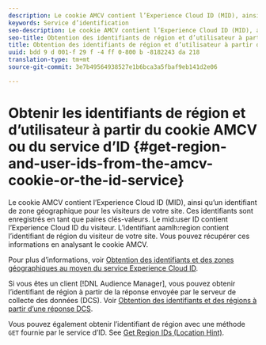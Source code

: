 ```yaml
---
description: Le cookie AMCV contient l’Experience Cloud ID (MID), ainsi qu’un identifiant de zone géographique pour les visiteurs de votre site. Ces identifiants sont enregistrés en tant que paires clés-valeurs. L'utilisateur mid - id détient l'identifiant Experience Cloud ID du visiteur. L'identifiant de région aamlh contient l'identifiant de région des visiteurs de votre site. Vous pouvez récupérer ces informations en analysant le cookie AMCV.
keywords: Service d’identification
seo-description: Le cookie AMCV contient l’Experience Cloud ID (MID), ainsi qu’un identifiant de zone géographique pour les visiteurs de votre site. Ces identifiants sont enregistrés en tant que paires clés-valeurs. L'utilisateur mid - id détient l'identifiant Experience Cloud ID du visiteur. L'identifiant de région aamlh contient l'identifiant de région des visiteurs de votre site. Vous pouvez récupérer ces informations en analysant le cookie AMCV.
seo-title: Obtention des identifiants de région et d’utilisateur à partir du cookie AMCV et du service d’ID
title: Obtention des identifiants de région et d’utilisateur à partir du cookie AMCV et du service d’ID
uuid: bdd 9 d 001-f 29 f -4 ff 0-800 b -8182243 da 218
translation-type: tm+mt
source-git-commit: 3e7b49564938527e1b6bca3a5fbaf9eb141d2e06

---
```



# Obtenir les identifiants de région et d’utilisateur à partir du cookie AMCV ou du service d’ID {#get-region-and-user-ids-from-the-amcv-cookie-or-the-id-service}

Le cookie AMCV contient l’Experience Cloud ID (MID), ainsi qu’un identifiant de zone géographique pour les visiteurs de votre site. Ces identifiants sont enregistrés en tant que paires clés-valeurs. Le mid:user ID contient l’Experience Cloud ID du visiteur. L’identifiant aamlh:region contient l’identifiant de région du visiteur de votre site. Vous pouvez récupérer ces informations en analysant le cookie AMCV.

Pour plus d’informations, voir [Obtention des identifiants et des zones géographiques au moyen du service Experience Cloud ID](https://marketing.adobe.com/resources/help/en_US/aam/dcs-mcid-ids.html).

Si vous êtes un client [!DNL Audience Manager], vous pouvez obtenir l’identifiant de région à partir de la réponse envoyée par le serveur de collecte des données (DCS). Voir [Obtention des identifiants et des régions à partir d’une réponse DCS](https://marketing.adobe.com/resources/help/en_US/aam/dcs-aam-ids.html).

Vous pouvez également obtenir l’identifiant de région avec une méthode `GET` fournie par le service d’ID. See [Get Region IDs (Location Hint)](../library/get-set/getlocationhint.md#reference-a761030ff06c4439946bb56febf42d4c).
